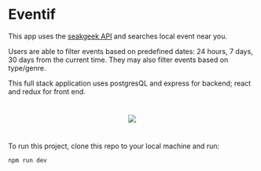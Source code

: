 # Eventif

This app uses the [seakgeek API](https://platform.seatgeek.com/) and searches local event near you. 

Users are able to filter events based on predefined dates: 24 hours, 7 days, 30 days from the current time. They may also filter events based on type/genre.

This full stack application uses postgresQL and express for backend; react and redux for front end.

# 
<p align="center">
  <img src=".github/assets/homepage.png">
</p>

#
To run this project, clone this repo to your local machine and run:
```bash
npm run dev
```